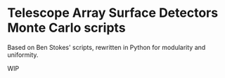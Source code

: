 # Telescope Array Surface Detectors Monte Carlo scripts

Based on Ben Stokes' scripts, rewritten in Python for modularity and uniformity.

WIP
